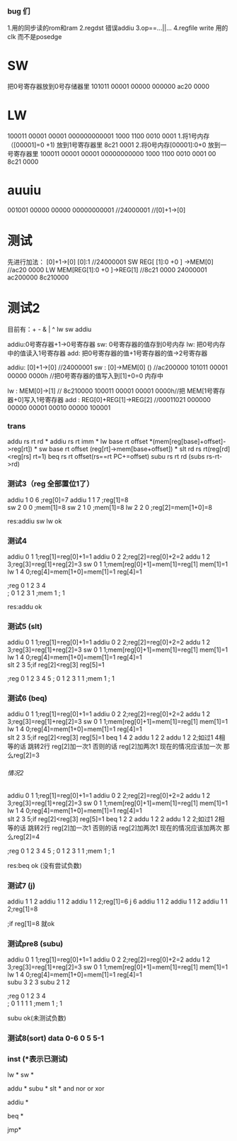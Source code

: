 
### bug 们
1.用的同步读的rom和ram
2.regdst 错误addiu
3.op==...||...
4.regfile write 用的clk 而不是posedge 


# SW
把0号寄存器放到0号存储器里
101011 00001 00000 000000
ac20 0000

# LW
100011 00001 00001 000000000001
1000 1100  0010 0001 
1.将1号内存（[00001]=0 +1) 放到1号寄存器里
8c21 0001
2.将0号内存[00001]:0+0 放到一号寄存器里
100011 00001 00001 00000000000
1000 1100 0010 0001 00
8c21 0000 
# auuiu
001001 00000 00000 00000000001
//24000001
//[0]+1->[0]

# 测试
先进行加法： [0]+1->[0] [0]:1     //24000001
SW          REG[ [1]:0 +0 ] ->MEM[0] //ac20 0000
LW          MEM[REG[1]:0 +0 ]->REG[1] //8c21 0000 
24000001 ac200000 8c210000 


# 测试2
目前有：+ - & | ^        lw sw            addiu 

addiu:0号寄存器+1->0号寄存器
sw:   0号寄存器的值存到0号内存
lw:   把0号内存中的值读入1号寄存器
add:  把0号寄存器的值+1号寄存器的值->2号寄存器

addiu: [0]+1->[0]    //24000001
sw   : [0]->MEM[0]  ()    //ac200000      101011  00001  00000 0000h //把0号寄存器的值写入到[1]+0=0 内存中

lw   : MEM[0]->[1]      //   8c210000             100011  00001  00001 0000h//把  MEM[1号寄存器+0]写入1号寄存器
add  : REG[0]+REG[1]->REG[2]  //00011021          000000 00000 00001 00010 00000 100001
### trans
addu rs rt rd *
addiu rs rt imm *
lw base rt offset *(mem[reg[base]+offset]->reg[rt]) *
sw base rt offset (reg[rt]->mem[base+offset]) *
slt rd rs rt(reg[rd]<reg[rs] rt=1)
beq rs rt offset(rs==rt PC+=offset)
subu rs rt rd (subs rs-rt->rd)
### 测试3（reg 全部置位1了）
addiu 1 0 6  ;reg[0]=7
addiu 1 1 7  ;reg[1]=8  
sw 2  0  0   ;mem[1]=8
sw 2 1 0     ;mem[1]=8
lw  2  2 0   ;reg[2]=mem[1+0]=8

res:addiu sw lw ok

### 测试4
addiu 0 1 1;reg[1]=reg[0]+1=1
addiu 0 2 2;reg[2]=reg[0]+2=2
addu 1 2 3;reg[3]=reg[1]+reg[2]=3
sw  0  1 1;mem[reg[0]+1]=mem[1]=reg[1]  mem[1]=1
lw  1  4  0;reg[4]=mem[1+0]=mem[1]=1 reg[4]=1    

;reg 0 1 2 3 4  
;    0 1 2 3 1 
;mem 1 
;    1  

res:addu ok

### 测试5 (slt)
addiu 0 1 1;reg[1]=reg[0]+1=1
addiu 0 2 2;reg[2]=reg[0]+2=2
addu 1 2 3;reg[3]=reg[1]+reg[2]=3
sw  0  1 1;mem[reg[0]+1]=mem[1]=reg[1]  mem[1]=1
lw  1  4  0;reg[4]=mem[1+0]=mem[1]=1 reg[4]=1  
slt 2 3 5;if reg[2]<reg[3] reg[5]=1

;reg 0 1 2 3 4 5
;    0 1 2 3 1 1
;mem 1 
;    1  

### 测试6 (beq)
addiu 0 1 1;reg[1]=reg[0]+1=1
addiu 0 2 2;reg[2]=reg[0]+2=2
addu 1 2 3;reg[3]=reg[1]+reg[2]=3
sw  0  1 1;mem[reg[0]+1]=mem[1]=reg[1]  mem[1]=1
lw  1  4  0;reg[4]=mem[1+0]=mem[1]=1 reg[4]=1  
slt 2 3 5;if reg[2]<reg[3] reg[5]=1
beq 1 4 2
addu 1 2 2
addu 1 2 2;如过1 4相等的话 跳转2行 reg[2]加一次1 否则的话 reg[2]加两次1  现在的情况应该加一次 那么reg[2]=3

###### 情况2
addiu 0 1 1;reg[1]=reg[0]+1=1
addiu 0 2 2;reg[2]=reg[0]+2=2
addu 1 2 3;reg[3]=reg[1]+reg[2]=3
sw  0  1 1;mem[reg[0]+1]=mem[1]=reg[1]  mem[1]=1
lw  1  4  0;reg[4]=mem[1+0]=mem[1]=1 reg[4]=1  
slt 2 3 5;if reg[2]<reg[3] reg[5]=1
beq 1 2 2
addu 1 2 2
addu 1 2 2;如过1 2相等的话 跳转2行 reg[2]加一次1 否则的话 reg[2]加两次1  现在的情况应该加两次 那么reg[2]=4


;reg 0 1 2 3 4 5
;    0 1 2 3 1 1
;mem 1 
;    1  

res:beq ok (没有尝试负数)


### 测试7 (j)
addiu 1 1 2
addiu 1 1 2
addiu 1 1 2;reg[1]=6
j 6
addiu 1 1 2
addiu 1 1 2
addiu 1 1 2;reg[1]=8


;if reg[1]=8 就ok



### 测试pre8 (subu)

addiu 0 1 1;reg[1]=reg[0]+1=1
addiu 0 2 2;reg[2]=reg[0]+2=2
addu 1 2 3;reg[3]=reg[1]+reg[2]=3
sw  0  1 1;mem[reg[0]+1]=mem[1]=reg[1]  mem[1]=1
lw  1  4  0;reg[4]=mem[1+0]=mem[1]=1 reg[4]=1    
subu 3 2 3 
subu 2 1 2

;reg 0 1 2 3 4  
;    0 1 1 1 1 
;mem 1 
;    1 

subu ok(未测试负数)


### 测试8(sort) data 0-6 0 5 5-1





### inst (*表示已测试)
lw *
sw *

addu *
subu *
slt *
and
nor
or
xor


addiu *

beq *

jmp*















